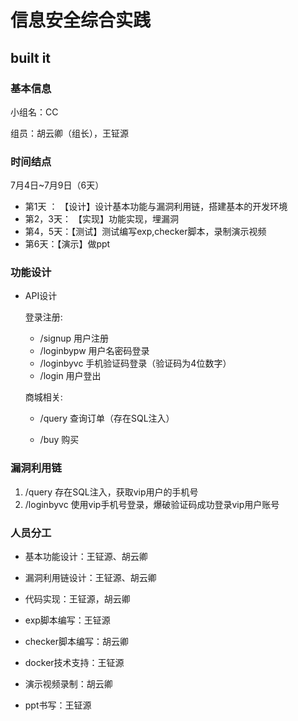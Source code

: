 
# 信息安全综合实践

## built it

### 基本信息

小组名：CC

组员：胡云卿（组长），王钲源

### 时间结点

7月4日~7月9日（6天）

- 第1天 ： 【设计】设计基本功能与漏洞利用链，搭建基本的开发环境 
- 第2，3天： 【实现】功能实现，埋漏洞
- 第4，5天：【测试】测试编写exp,checker脚本，录制演示视频
- 第6天：【演示】做ppt

### 功能设计

- API设计

  登录注册:

  - /signup 用户注册
  - /loginbypw 用户名密码登录
  - /loginbyvc 手机验证码登录（验证码为4位数字）
  - /login 用户登出

   商城相关:

  - /query 查询订单（存在SQL注入）

  - /buy 购买
### 漏洞利用链
  1. /query 存在SQL注入，获取vip用户的手机号
  2. /loginbyvc 使用vip手机号登录，爆破验证码成功登录vip用户账号

### 人员分工

- 基本功能设计：王钲源、胡云卿
- 漏洞利用链设计：王钲源、胡云卿
- 代码实现：王钲源，胡云卿
- exp脚本编写：王钲源
- checker脚本编写：胡云卿

- docker技术支持：王钲源
- 演示视频录制：胡云卿 
- ppt书写：王钲源

